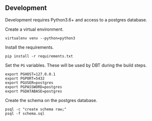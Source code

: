 ## Development

Development requires Python3.6+ and access to a postgres database.

Create a virtual environment.

```
virtualenv venv --python=python3
```

Install the requirements.

```
pip install -r requirements.txt
```

Set the `PG` variables. These will be used by DBT during the build steps.

```
export PGHOST=127.0.0.1
export PGPORT=5432
export PGUSER=postgres
export PGPASSWORD=postgres
export PGDATABASE=postgres
```

Create the schema on the postgres database.

```
psql -c "create schema raw;"
psql -f schema.sql
```